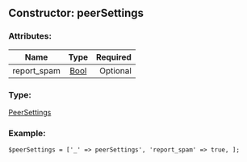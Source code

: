 ## Constructor: peerSettings  

### Attributes:

| Name     |    Type       | Required |
|----------|:-------------:|---------:|
|report\_spam|[Bool](../types/Bool.md) | Optional|
### Type: 

[PeerSettings](../types/PeerSettings.md)
### Example:

```
$peerSettings = ['_' => peerSettings', 'report_spam' => true, ];
```